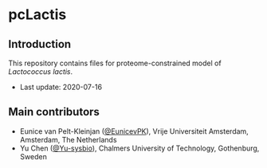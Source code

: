 pcLactis
===============

Introduction
------------

This repository contains files for proteome-constrained model of _Lactococcus lactis_.

* Last update: 2020-07-16


Main contributors
-------------------------------

* Eunice van Pelt-Kleinjan ([@EunicevPK](https://github.com/EunicevPK)), Vrije Universiteit Amsterdam, Amsterdam, The Netherlands
* Yu Chen ([@Yu-sysbio](https://github.com/Yu-sysbio)), Chalmers University of Technology, Gothenburg, Sweden

